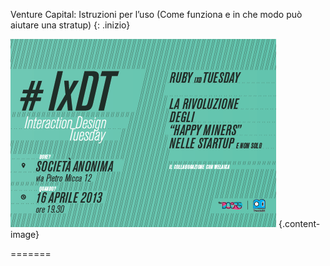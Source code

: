 Venture Capital: Istruzioni per l’uso (Come funziona e in che modo può aiutare una stratup) 
{: .inizio}

![test](images/rubytuesday.png)
{.content-image}


=======
  	
  	
  	


	
  	
  	

